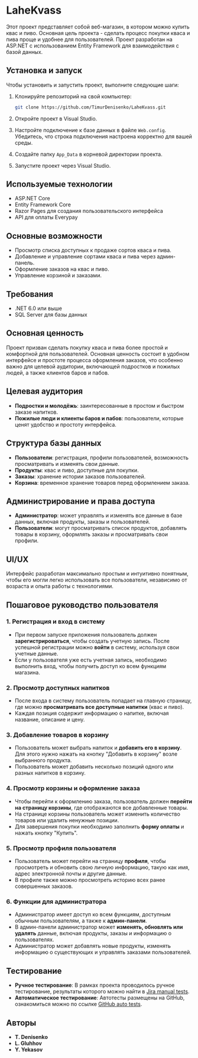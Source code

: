 # LaheKvass

Этот проект представляет собой веб-магазин, в котором можно купить квас и пиво. Основная цель проекта - сделать процесс покупки кваса и пива проще и удобнее для пользователей. Проект разработан на ASP.NET с использованием Entity Framework для взаимодействия с базой данных.

## Установка и запуск

Чтобы установить и запустить проект, выполните следующие шаги:

1. Клонируйте репозиторий на свой компьютер:
   ```sh
   git clone https://github.com/TimurDenisenko/LaheKvass.git
   ```

2. Откройте проект в Visual Studio.

3. Настройте подключение к базе данных в файле `Web.config`. Убедитесь, что строка подключения настроена корректно для вашей среды.

4. Создайте папку `App_Data` в корневой директории проекта.

5. Запустите проект через Visual Studio.

## Используемые технологии
- ASP.NET Core
- Entity Framework Core
- Razor Pages для создания пользовательского интерфейса
- API для оплаты Everypay

## Основные возможности
- Просмотр списка доступных к продаже сортов кваса и пива.
- Добавление и управление сортами кваса и пива через админ-панель.
- Оформление заказов на квас и пиво.
- Управление корзиной и заказами.

## Требования
- .NET 6.0 или выше
- SQL Server для базы данных

## Основная ценность
Проект призван сделать покупку кваса и пива более простой и комфортной для пользователей. Основная ценность состоит в удобном интерфейсе и простоте процесса оформления заказов, что особенно важно для целевой аудитории, включающей подростков и пожилых людей, а также клиентов баров и пабов.

## Целевая аудитория
- **Подростки и молодёжь**: заинтересованные в простом и быстром заказе напитков.
- **Пожилые люди и клиенты баров и пабов**: пользователи, которые ценят удобство и простоту интерфейса.

## Структура базы данных
- **Пользователи**: регистрация, профили пользователей, возможность просматривать и изменять свои данные.
- **Продукты**: квас и пиво, доступные для покупки.
- **Заказы**: хранение истории заказов пользователей.
- **Корзина**: временное хранение товаров перед оформлением заказа.

## Администрирование и права доступа
- **Администратор**: может управлять и изменять все данные в базе данных, включая продукты, заказы и пользователей.
- **Пользователи**: могут просматривать список продуктов, добавлять товары в корзину, оформлять заказы и просматривать свои профили.

## UI/UX
Интерфейс разработан максимально простым и интуитивно понятным, чтобы его могли легко использовать все пользователи, независимо от возраста и опыта работы с технологиями.

## Пошаговое руководство пользователя

### 1. Регистрация и вход в систему
- При первом запуске приложения пользователь должен **зарегистрироваться**, чтобы создать учетную запись. После успешной регистрации можно **войти** в систему, используя свои учетные данные.
- Если у пользователя уже есть учетная запись, необходимо выполнить вход, чтобы получить доступ ко всем функциям магазина.

### 2. Просмотр доступных напитков
- После входа в систему пользователь попадает на главную страницу, где можно **просматривать все доступные напитки** (квас и пиво).
- Каждая позиция содержит информацию о напитке, включая название, описание и цену.

### 3. Добавление товаров в корзину
- Пользователь может выбрать напиток и **добавить его в корзину**. Для этого нужно нажать на кнопку "Добавить в корзину" возле выбранного продукта.
- Пользователь может добавить несколько позиций одного или разных напитков в корзину.

### 4. Просмотр корзины и оформление заказа
- Чтобы перейти к оформлению заказа, пользователь должен **перейти на страницу корзины**, где отображаются все добавленные товары.
- На странице корзины пользователь может изменить количество товаров или удалить ненужные позиции.
- Для завершения покупки необходимо заполнить **форму оплаты** и нажать кнопку "Купить".

### 5. Просмотр профиля пользователя
- Пользователь может перейти на страницу **профиля**, чтобы просмотреть и обновить свою личную информацию, такую как имя, адрес электронной почты и другие данные.
- В профиле также можно просмотреть историю всех ранее совершенных заказов.

### 6. Функции для администратора
- Администратор имеет доступ ко всем функциям, доступным обычным пользователям, а также к **админ-панели**.
- В админ-панели администратор может **изменять, обновлять или удалять** данные, включая продукты, заказы и информацию о пользователях.
- Администратор может добавлять новые продукты, изменять информацию о существующих и управлять заказами пользователей.


## Тестирование
- **Ручное тестирование**: В рамках проекта проводилось ручное тестирование, результаты которого можно найти в [Jira manual tests](https://fngpr56site.atlassian.net/jira/software/projects/KAN/boards/1).
- **Автоматическое тестирование**: Автотесты размещены на GitHub, ознакомиться можно по ссылке [GitHub auto tests](https://github.com/lkuca/TestProject1).

## Авторы
- **T. Denisenko**
- **L. Gluhhov**
- **Y. Yekasov**
